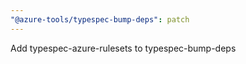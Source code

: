 ```yaml
---
"@azure-tools/typespec-bump-deps": patch
---
```


Add typespec-azure-rulesets to typespec-bump-deps
